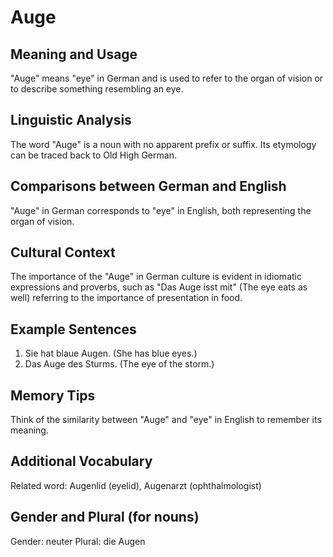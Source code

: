 # Auge
## Meaning and Usage
"Auge" means "eye" in German and is used to refer to the organ of vision or to describe something resembling an eye.
## Linguistic Analysis
The word "Auge" is a noun with no apparent prefix or suffix. Its etymology can be traced back to Old High German.
## Comparisons between German and English
"Auge" in German corresponds to "eye" in English, both representing the organ of vision.
## Cultural Context
The importance of the "Auge" in German culture is evident in idiomatic expressions and proverbs, such as "Das Auge isst mit" (The eye eats as well) referring to the importance of presentation in food.
## Example Sentences
1. Sie hat blaue Augen. (She has blue eyes.)
2. Das Auge des Sturms. (The eye of the storm.)
## Memory Tips
Think of the similarity between "Auge" and "eye" in English to remember its meaning.
## Additional Vocabulary
Related word: Augenlid (eyelid), Augenarzt (ophthalmologist)
## Gender and Plural (for nouns)
Gender: neuter
Plural: die Augen